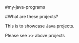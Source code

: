 #my-java-programs

#What are these projects?

This is to showcase Java projects.

Please see >> above projects
